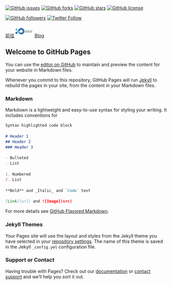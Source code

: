 [![GitHub issues](https://img.shields.io/github/issues/NBSChain/NBS-QML.svg)](https://github.com/NBSChain/nbschain.github.io/issues)
[![GitHub forks](https://img.shields.io/github/forks/NBSChain/NBS-QML.svg)](https://github.com/NBSChain/nbschain.github.io/network)
[![GitHub stars](https://img.shields.io/github/stars/NBSChain/NBS-QML.svg)](https://github.com/NBSChain/nbschain.github.io/stargazers)
[![GitHub license](https://img.shields.io/github/license/NBSChain/NBS-QML.svg)](https://github.com/NBSChain/nbschain.github.io/blob/master/LICENSE)

[![GitHub followers](https://img.shields.io/github/followers/espadrine.svg?style=social&label=Follow)](https://github.com/NBSChain?tab=following)
[![Twitter Follow](https://img.shields.io/twitter/follow/espadrine.svg?style=social&label=Follow)](https://github.com/NBSChain)

[前往![NBS-Tech](https://github.com/NBSChain/nbschain.github.io/raw/master/img/nbs_logo.png)Blog](https://nbschain.github.io/) 
## Welcome to GitHub Pages

You can use the [editor on GitHub](https://github.com/NBSChain/nbschain.github.io/edit/master/README.md) to maintain and preview the content for your website in Markdown files.

Whenever you commit to this repository, GitHub Pages will run [Jekyll](https://jekyllrb.com/) to rebuild the pages in your site, from the content in your Markdown files.

### Markdown

Markdown is a lightweight and easy-to-use syntax for styling your writing. It includes conventions for

```markdown
Syntax highlighted code block

# Header 1
## Header 2
### Header 3

- Bulleted
- List

1. Numbered
2. List

**Bold** and _Italic_ and `Code` text

[Link](url) and ![Image](src)
```

For more details see [GitHub Flavored Markdown](https://guides.github.com/features/mastering-markdown/).

### Jekyll Themes

Your Pages site will use the layout and styles from the Jekyll theme you have selected in your [repository settings](https://github.com/NBSChain/nbschain.github.io/settings). The name of this theme is saved in the Jekyll `_config.yml` configuration file.

### Support or Contact

Having trouble with Pages? Check out our [documentation](https://help.github.com/categories/github-pages-basics/) or [contact support](https://github.com/contact) and we’ll help you sort it out.
